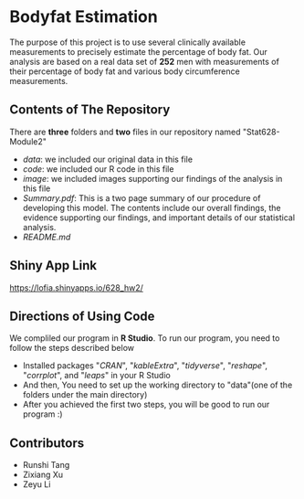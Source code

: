 
# Bodyfat Estimation
The purpose of this project is to use several clinically available measurements to precisely estimate the percentage of body fat. Our analysis are based on a real data set of **252** men with measurements of their percentage of body fat and various body circumference measurements. 

## Contents of The Repository
There are **three** folders and **two** files in our repository named "Stat628-Module2"
- *data*: we included our original data in this file
- *code*: we included our R code in this file
- *image*: we included images supporting our findings of the analysis in this file
- *Summary.pdf*: This is a two page summary of our procedure of developing this model. The contents include our overall findings, the evidence supporting our findings, and important details of our statistical analysis. 
- *README.md*

## Shiny App Link
https://lofia.shinyapps.io/628_hw2/

## Directions of Using Code
We compliled our program in **R Studio**.
To run our program, you need to follow the steps described below
- Installed packages "*CRAN*", "*kableExtra*", "*tidyverse*", "*reshape*", "*corrplot*", and "*leaps*" in your R Studio
- And then, You need to set up the working directory to "data"(one of the folders under the main directory)
- After you achieved the first two steps, you will be good to run our program :)

## Contributors
- Runshi Tang
- Zixiang Xu
- Zeyu Li

